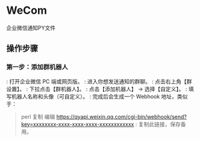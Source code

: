 # WeCom
企业微信通知PY文件

## 操作步骤
### 第一步：添加群机器人
: 打开企业微信 PC 端或网页版。
: 进入你想发送通知的群聊。
: 点击右上角【群设置】。
: 下拉点击【群机器人】。
: 点击【添加机器人】 → 选择【自定义】。
: 填写机器人名称和头像（可自定义）。
: 完成后会生成一个 Webhook 地址，类似于：
>perl
>复制
>编辑
>https://qyapi.weixin.qq.com/cgi-bin/webhook/send?key=xxxxxxxx-xxxx-xxxx-xxxx-xxxxxxxxxxxx
: 复制此链接，保存备用。
